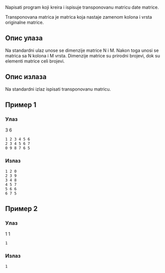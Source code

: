 Napisati program koji kreira i ispisuje transponovanu matricu date matrice.

Transponovana matrica je matrica koja nastaje zamenom kolona i vrsta originalne matrice.

## Опис улаза

Na standardni ulaz unose se dimenzije matrice N i M. Nakon toga unosi se matrica sa N kolona i M vrsta. Dimenzije matrice su prirodni brojevi, dok su elementi matrice celi brojevi.

## Опис излаза

Na standardni izlaz ispisati transponovanu matricu.

## Пример 1

### Улаз

3 6
~~~
1 2 3 4 5 6
2 3 4 5 6 7
0 9 8 7 6 5
~~~

### Излаз

~~~
1 2 0
2 3 9
3 4 8
4 5 7
5 6 6
6 7 5
~~~

## Пример 2

### Улаз

1 1
~~~
1
~~~

### Излаз

~~~
1
~~~